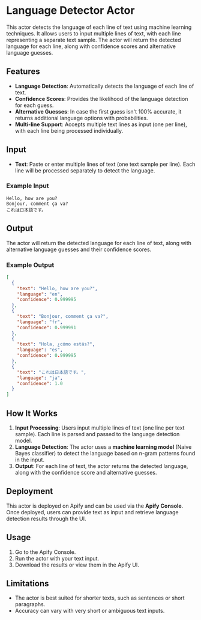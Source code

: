 # Language Detector Actor

This actor detects the language of each line of text using machine learning techniques. It allows users to input multiple lines of text, with each line representing a separate text sample. The actor will return the detected language for each line, along with confidence scores and alternative language guesses.

## Features

- **Language Detection**: Automatically detects the language of each line of text.
- **Confidence Scores**: Provides the likelihood of the language detection for each guess.
- **Alternative Guesses**: In case the first guess isn't 100% accurate, it returns additional language options with probabilities.
- **Multi-line Support**: Accepts multiple text lines as input (one per line), with each line being processed individually.

## Input

- **Text**: Paste or enter multiple lines of text (one text sample per line). Each line will be processed separately to detect the language.

### Example Input

```
Hello, how are you?
Bonjour, comment ça va?
これは日本語です。
```

## Output

The actor will return the detected language for each line of text, along with alternative language guesses and their confidence scores.

### Example Output

```json
[
  {
    "text": "Hello, how are you?",
    "language": "en",
    "confidence": 0.999995
  },
  {
    "text": "Bonjour, comment ça va?",
    "language": "fr",
    "confidence": 0.999991
  },
  {
    "text": "Hola, ¿cómo estás?",
    "language": "es",
    "confidence": 0.999995
  },
  {
    "text": "これは日本語です。",
    "language": "ja",
    "confidence": 1.0
  }
]
```

## How It Works

1. **Input Processing**: Users input multiple lines of text (one line per text sample). Each line is parsed and passed to the language detection model.
2. **Language Detection**: The actor uses a **machine learning model** (Naive Bayes classifier) to detect the language based on n-gram patterns found in the input.
3. **Output**: For each line of text, the actor returns the detected language, along with the confidence score and alternative guesses.

## Deployment

This actor is deployed on Apify and can be used via the **Apify Console**. Once deployed, users can provide text as input and retrieve language detection results through the UI.

## Usage

1. Go to the Apify Console.
2. Run the actor with your text input.
3. Download the results or view them in the Apify UI.

## Limitations

- The actor is best suited for shorter texts, such as sentences or short paragraphs.
- Accuracy can vary with very short or ambiguous text inputs.
